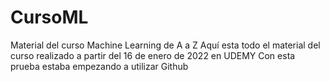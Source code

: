 # CursoML
Material del curso Machine Learning de A a Z
Aquí esta todo el material del curso realizado a partir del 16 de enero de 2022 en UDEMY
Con esta prueba estaba empezando a utilizar Github
